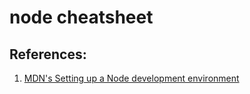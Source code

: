 # node cheatsheet

## References:

1. [MDN's Setting up a Node development environment](https://developer.mozilla.org/en-US/docs/Learn/Server-side/Express_Nodejs/development_environment)
